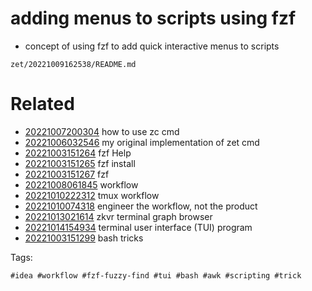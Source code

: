 # adding menus to scripts using fzf

- concept of using fzf to add quick interactive menus to scripts

` zet/20221009162538/README.md `

# Related

- [20221007200304](/zet/20221007200304/README.md) how to use zc cmd
- [20221006032546](/zet/20221006032546/README.md) my original implementation of zet cmd
- [20221003151264](/zet/20221003151264/README.md) fzf Help
- [20221003151265](/zet/20221003151265/README.md) fzf install
- [20221003151267](/zet/20221003151267/README.md) fzf
- [20221008061845](/zet/20221008061845/README.md) workflow
- [20221010222312](/zet/20221010222312/README.md) tmux workflow
- [20221010074318](/zet/20221010074318/README.md) engineer the workflow, not the product
- [20221013021614](/zet/20221013021614/README.md) zkvr terminal graph browser
- [20221014154934](/zet/20221014154934/README.md) terminal user interface (TUI) program
- [20221003151299](/zet/20221003151299/README.md) bash tricks

Tags:

    #idea #workflow #fzf-fuzzy-find #tui #bash #awk #scripting #trick
